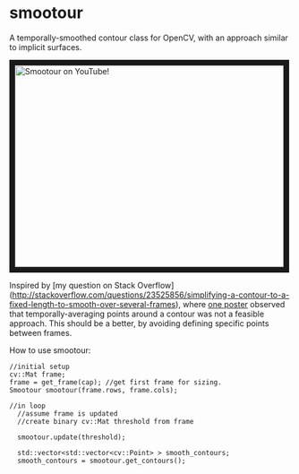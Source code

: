 smootour
========

A temporally-smoothed contour class for OpenCV, with an approach similar to implicit surfaces.

<a href="http://www.youtube.com/watch?feature=player_embedded&v=RKrylKFUceY
" target="_blank"><img src="http://img.youtube.com/vi/RKrylKFUceY/0.jpg" 
alt="Smootour on YouTube!" width="480" height="360" border="10" /></a>

Inspired by [my question on Stack Overflow] (http://stackoverflow.com/questions/23525856/simplifying-a-contour-to-a-fixed-length-to-smooth-over-several-frames), where [one poster](http://stackoverflow.com/a/23603696/2518451) observed that temporally-averaging points around a contour was not a feasible approach. This should be a better, by avoiding defining specific points between frames.

How to use smootour:

    //initial setup
    cv::Mat frame;
    frame = get_frame(cap); //get first frame for sizing.
    Smootour smootour(frame.rows, frame.cols);
    
    //in loop
      //assume frame is updated
      //create binary cv::Mat threshold from frame
      
      smootour.update(threshold);
      
      std::vector<std::vector<cv::Point> > smooth_contours;
      smooth_contours = smootour.get_contours();
  
    
  
